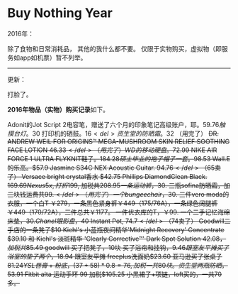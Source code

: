 # Buy Nothing Year


2016年：

除了食物和日常消耗品，
其他的我什么都不要。
仅限于实物购买，虚拟物（即服务如app如机票）暂不列举。



* * *



更新：

打脸了。

**2016年物品（实物）购买记录**如下。

Adonit的Jot Script 2电容笔，赠送了六个月的印象笔记高级账户，耶。$59.76
触摸台灯。$30
打印机的硒鼓。$16
<del>资生堂的防晒霜。$32 </del>（用完了）
<del>DR. ANDREW WEIL FOR ORIGINS™ MEGA-MUSHROOM SKIN RELIEF SOOTHING FACE LOTION $46.33 </del>（用完了）
WD的移动硬盘。$72.99
NIKE AIR FORCE 1 ULTRA FLYKNIT鞋子。$184.28
硕士毕业的袍子帽子一套。$98.53
Wall.E的乐高。$57.9
<del>Jasmine S34C NEX Acoustic Guitar. $94.76 </del> （$65卖了）
Versace bright crystal香水 $42.75
Phillips DiamondClean Black. $169.69
Nexus 5x, 打折$199, 加税共$208.95
一条运动裤，$30.
<del>三瓶sofina防晒霜，加三块钱运费共$99.  </del>（用完了）
一个bungee chair，$30.
三件vero moda的衣服，一个白T ￥279，一条黑色紧身裤￥449（175/76A），一条绿色阔腿裤￥449（170/72A），三件总共￥1177。
一件优衣库的T，￥99.
一个二手记忆海绵床垫，$30.
Chanel眼影盘，$40
<del>Instant Pot, $74.7 </del>（$74卖了）
Goodwill二手店的一条凳子$10
Kiehl's 小蓝瓶夜间精华'Midnight Recovery' Concentrate $39.10 和 Kiehl's 淡斑精华 'Clearly Corrective™' Dark Spot Solution $42.08，加税共$85.49
goodwill 买了把凳子，10块
买了浴帘和挂钩，$9.46 跟室友平摊
买了浴室的垫子两个，$18.94 跟室友平摊
freeplus洗面奶$23.60
亚马逊买了张桌子 $81.24
YSL 唇膏+粉底，(37+58)*0.8=76, 加税一共80块。
资生堂两瓶防晒，$53.91
Fitbit alta 运动手环 99 加税$105.25
小黑裙子+项链，loft买的，一共70多。

